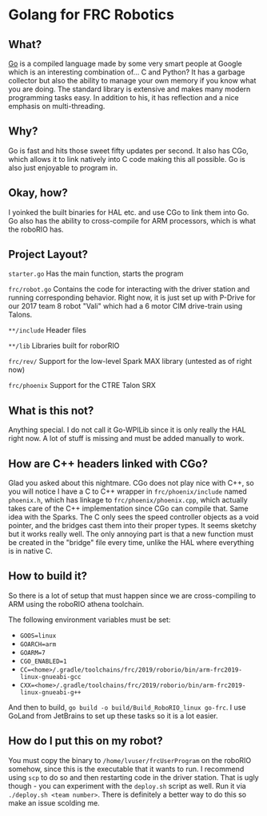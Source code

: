 # Golang for FRC Robotics

## What?

[Go](https://golang.org) is a compiled language made by some very smart people at Google which is an interesting combination of... C and Python? It has a garbage collector but also the ability to manage your own memory if you know what you are doing. The standard library is extensive and makes many modern programming tasks easy. In addition to his, it has reflection and a nice emphasis on multi-threading.

## Why?

Go is fast and hits those sweet fifty updates per second. It also has CGo, which allows it to link natively into C code making this all possible. Go is also just enjoyable to program in.

## Okay, how?

I yoinked the built binaries for HAL etc. and use CGo to link them into Go. Go also has the ability to cross-compile for ARM processors, which is what the roboRIO has.

## Project Layout?

`starter.go` Has the main function, starts the program

`frc/robot.go` Contains the code for interacting with the driver station and running corresponding behavior. Right now, it is just set up with P-Drive for our 2017 team 8 robot "Vali" which had a 6 motor CIM drive-train using Talons.

`**/include` Header files

`**/lib` Libraries built for roborRIO

`frc/rev/` Support for the low-level Spark MAX library (untested as of right now)

`frc/phoenix` Support for the CTRE Talon SRX

## What is this not?

Anything special. I do not call it Go-WPILib since it is only really the HAL right now. A lot of stuff is missing and must be added manually to work.

## How are C++ headers linked with CGo?

Glad you asked about this nightmare. CGo does not play nice with C++, so you will notice I have a C to C++ wrapper in `frc/phoenix/include` named `phoenix.h`, which has linkage to `frc/phoenix/phoenix.cpp`, which actually takes care of the C++ implementation since CGo can compile that. Same idea with the Sparks. The C only sees the speed controller objects as a void pointer, and the bridges cast them into their proper types. It seems sketchy but it works really well. The only annoying part is that a new function must be created in the "bridge" file every time, unlike the HAL where everything is in native C.

## How to build it?

So there is a lot of setup that must happen since we are cross-compiling to ARM using the roboRIO athena toolchain.

The following environment variables must be set:

* `GOOS=linux`
* `GOARCH=arm`
* `GOARM=7`
* `CGO_ENABLED=1`
* `CC=<home>/.gradle/toolchains/frc/2019/roborio/bin/arm-frc2019-linux-gnueabi-gcc`
* `CXX=<home>/.gradle/toolchains/frc/2019/roborio/bin/arm-frc2019-linux-gnueabi-g++`

And then to build, `go build -o build/Build_RoboRIO_linux go-frc`. I use GoLand from JetBrains to set up these tasks so it is a lot easier.

## How do I put this on my robot?

You must copy the binary to `/home/lvuser/frcUserProgram` on the roboRIO somehow, since this is the executable that it wants to run. I recommend using `scp` to do so and then restarting code in the driver station. That is ugly though - you can experiment with the `deploy.sh` script as well. Run it via `./deploy.sh <team number>`. There is definitely a better way to do this so make an issue scolding me.

